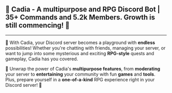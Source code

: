 ## 👑 Cadia - A multipurpose and RPG Discord Bot | **35+** Commands and **5.2k** Members. __Growth is still commencing!__ 💪
---
💎 With Cadia, your Discord server becomes a playground with **endless** possibilities! Whether you're chatting with friends, managing your server, or want to jump into some mysterious and exciting **RPG-style** quests and gameplay, Cadia has you covered.

🎁 Unwrap the power of Cadia's **multipurpose features**, from **moderating** your server to **entertaining** your community with fun **games** and **tools**. Plus, prepare yourself in a **one-of-a-kind** RPG experience right in your Discord server! 🧩

